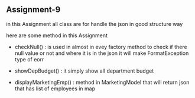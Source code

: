 ## Assignment-9

in this Assignment all class are for handle the json in good structure way

here are some method in this Assignment 


-  checkNull() : is used in almost in evey factory method  to check if there null value or not and where it is in the json it will make FormatException type of eorr

- showDepBudget() : it simply show all department budget

-  displayMarketingEmp() : method in MarketingModel that will return json that has list of employees in map


